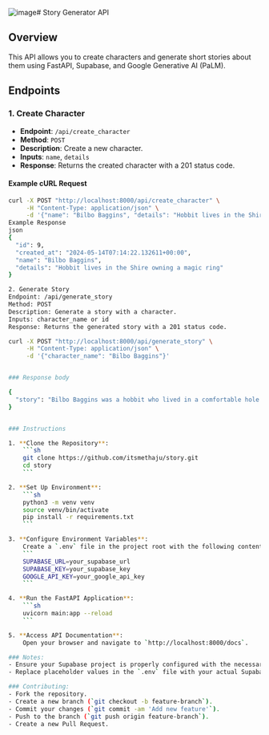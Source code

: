 ![image](https://github.com/itsmethaju/story/assets/68291010/49fa59c4-f827-4034-8886-204df68c47a4)# Story Generator API

## Overview
This API allows you to create characters and generate short stories about them using FastAPI, Supabase, and Google Generative AI (PaLM).

## Endpoints

### 1. Create Character
- **Endpoint**: `/api/create_character`
- **Method**: `POST`
- **Description**: Create a new character.
- **Inputs**: `name`, `details`
- **Response**: Returns the created character with a 201 status code.

#### Example cURL Request
```sh
curl -X POST "http://localhost:8000/api/create_character" \
     -H "Content-Type: application/json" \
     -d '{"name": "Bilbo Baggins", "details": "Hobbit lives in the Shire owning a magic ring"}'
Example Response
json
{
  "id": 9,
  "created_at": "2024-05-14T07:14:22.132611+00:00",
  "name": "Bilbo Baggins",
  "details": "Hobbit lives in the Shire owning a magic ring"
}

2. Generate Story
Endpoint: /api/generate_story
Method: POST
Description: Generate a story with a character.
Inputs: character_name or id
Response: Returns the generated story with a 201 status code.

curl -X POST "http://localhost:8000/api/generate_story" \
     -H "Content-Type: application/json" \
     -d '{"character_name": "Bilbo Baggins"}'


### Response body

{
  "story": "Bilbo Baggins was a hobbit who lived in a comfortable hole in the Shire. He was content with his life until he was unexpectedly invited by the wizard Gandalf to join a group of dwarves on an adventure to reclaim their lost kingdom from Smaug the dragon. Bilbo reluctantly agreed and found himself on an epic journey that changed his life forever."
}


### Instructions

1. **Clone the Repository**:
    ```sh
    git clone https://github.com/itsmethaju/story.git
    cd story
    ```

2. **Set Up Environment**:
    ```sh
    python3 -m venv venv
    source venv/bin/activate
    pip install -r requirements.txt
    ```

3. **Configure Environment Variables**:
    Create a `.env` file in the project root with the following content:
    ```
    SUPABASE_URL=your_supabase_url
    SUPABASE_KEY=your_supabase_key
    GOOGLE_API_KEY=your_google_api_key
    ```

4. **Run the FastAPI Application**:
    ```sh
    uvicorn main:app --reload
    ```

5. **Access API Documentation**:
    Open your browser and navigate to `http://localhost:8000/docs`.

### Notes:
- Ensure your Supabase project is properly configured with the necessary tables and permissions.
- Replace placeholder values in the `.env` file with your actual Supabase and Google API keys.

### Contributing:
- Fork the repository.
- Create a new branch (`git checkout -b feature-branch`).
- Commit your changes (`git commit -am 'Add new feature'`).
- Push to the branch (`git push origin feature-branch`).
- Create a new Pull Request.
